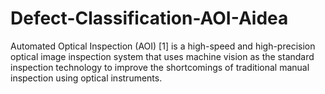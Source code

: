# Defect-Classification-AOI-Aidea
Automated Optical Inspection (AOI) [1] is a high-speed and high-precision optical image inspection system that uses machine vision as the standard inspection technology to improve the shortcomings of traditional manual inspection using optical instruments. 

